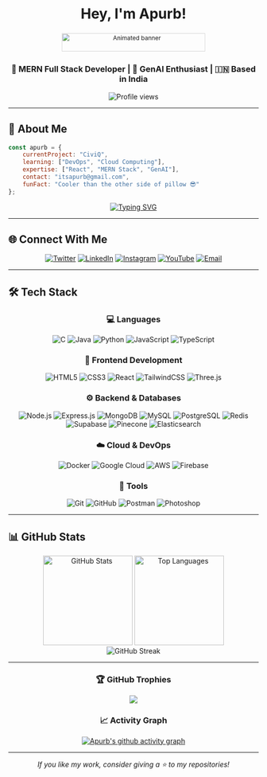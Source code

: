<div align="center">

# Hey, I'm Apurb!

<div style="max-width:340px;aspect-ratio:16/2;margin:0 auto;overflow:hidden;border-radius:8px;">
  <img
    src="https://payload-cms.code-b.dev/media/Difference%20between%20a%20Full%20Stack%20Developer%20and%20a%20Software%20Engineer-7.gif"
    alt="Animated banner"
    title="Project demo"
    style="width:100%;height:100%;object-fit:cover;display:block;transform:scale(0.85);transform-origin:center;"
  />
</div>

### 🚀 MERN Full Stack Developer | 🤖 GenAI Enthusiast | 🇮🇳 Based in India

<img src="https://komarev.com/ghpvc/?username=apurb2509&label=Profile%20views&color=0e75b6&style=flat" alt="Profile views"/>

</div>

---

## 💫 About Me

```javascript
const apurb = {
    currentProject: "CiviQ",
    learning: ["DevOps", "Cloud Computing"],
    expertise: ["React", "MERN Stack", "GenAI"],
    contact: "itsapurb@gmail.com",
    funFact: "Cooler than the other side of pillow 😎"
};
```

<div align="center">

[![Typing SVG](https://readme-typing-svg.herokuapp.com?font=Fira+Code&weight=600&size=28&pause=1000&color=00D9FF&center=true&vCenter=true&random=false&width=600&lines=DSA+Enthusiast;MERN+Stack+Developer;GenAI+and+RAG+Systems;Problem+Solver;Always+Learning+%F0%9F%9A%80)](https://git.io/typing-svg)

</div>

---

## 🌐 Connect With Me

<div align="center">

[![Twitter](https://img.shields.io/badge/Twitter-1DA1F2?style=for-the-badge&logo=twitter&logoColor=white)](https://twitter.com/4purb)
[![LinkedIn](https://img.shields.io/badge/LinkedIn-0077B5?style=for-the-badge&logo=linkedin&logoColor=white)](https://linkedin.com/in/apurbsusobhitbaba)
[![Instagram](https://img.shields.io/badge/Instagram-E4405F?style=for-the-badge&logo=instagram&logoColor=white)](https://instagram.com/itsapurb)
[![YouTube](https://img.shields.io/badge/YouTube-FF0000?style=for-the-badge&logo=youtube&logoColor=white)](https://www.youtube.com/@apurbsusobhitbaba8341)
[![Email](https://img.shields.io/badge/Email-D14836?style=for-the-badge&logo=gmail&logoColor=white)](mailto:itsapurb@gmail.com)

</div>

---

## 🛠️ Tech Stack

<div align="center">

### 💻 Languages
![C](https://img.shields.io/badge/C-00599C?style=for-the-badge&logo=c&logoColor=white)
![Java](https://img.shields.io/badge/Java-ED8B00?style=for-the-badge&logo=openjdk&logoColor=white)
![Python](https://img.shields.io/badge/Python-3776AB?style=for-the-badge&logo=python&logoColor=white)
![JavaScript](https://img.shields.io/badge/JavaScript-F7DF1E?style=for-the-badge&logo=javascript&logoColor=black)
![TypeScript](https://img.shields.io/badge/TypeScript-007ACC?style=for-the-badge&logo=typescript&logoColor=white)

### 🎨 Frontend Development
![HTML5](https://img.shields.io/badge/HTML5-E34F26?style=for-the-badge&logo=html5&logoColor=white)
![CSS3](https://img.shields.io/badge/CSS3-1572B6?style=for-the-badge&logo=css3&logoColor=white)
![React](https://img.shields.io/badge/React-20232A?style=for-the-badge&logo=react&logoColor=61DAFB)
![TailwindCSS](https://img.shields.io/badge/Tailwind_CSS-38B2AC?style=for-the-badge&logo=tailwind-css&logoColor=white)
![Three.js](https://img.shields.io/badge/Three.js-000000?style=for-the-badge&logo=three.js&logoColor=white)

### ⚙️ Backend & Databases
![Node.js](https://img.shields.io/badge/Node.js-43853D?style=for-the-badge&logo=node.js&logoColor=white)
![Express.js](https://img.shields.io/badge/Express.js-404D59?style=for-the-badge&logo=express&logoColor=white)
![MongoDB](https://img.shields.io/badge/MongoDB-4EA94B?style=for-the-badge&logo=mongodb&logoColor=white)
![MySQL](https://img.shields.io/badge/MySQL-00000F?style=for-the-badge&logo=mysql&logoColor=white)
![PostgreSQL](https://img.shields.io/badge/PostgreSQL-316192?style=for-the-badge&logo=postgresql&logoColor=white)
![Redis](https://img.shields.io/badge/Redis-DC382D?style=for-the-badge&logo=redis&logoColor=white)
![Supabase](https://img.shields.io/badge/Supabase-3ECF8E?style=for-the-badge&logo=supabase&logoColor=white)
![Pinecone](https://img.shields.io/badge/Pinecone-000000?style=for-the-badge&logo=pinecone&logoColor=white)
![Elasticsearch](https://img.shields.io/badge/Elasticsearch-005571?style=for-the-badge&logo=elasticsearch&logoColor=white)

### ☁️ Cloud & DevOps
![Docker](https://img.shields.io/badge/Docker-2496ED?style=for-the-badge&logo=docker&logoColor=white)
![Google Cloud](https://img.shields.io/badge/Google_Cloud-4285F4?style=for-the-badge&logo=google-cloud&logoColor=white)
![AWS](https://img.shields.io/badge/AWS-232F3E?style=for-the-badge&logo=amazon-aws&logoColor=white)
![Firebase](https://img.shields.io/badge/Firebase-FFCA28?style=for-the-badge&logo=firebase&logoColor=black)

### 🔧 Tools
![Git](https://img.shields.io/badge/Git-F05032?style=for-the-badge&logo=git&logoColor=white)
![GitHub](https://img.shields.io/badge/GitHub-100000?style=for-the-badge&logo=github&logoColor=white)
![Postman](https://img.shields.io/badge/Postman-FF6C37?style=for-the-badge&logo=postman&logoColor=white)
![Photoshop](https://img.shields.io/badge/Photoshop-31A8FF?style=for-the-badge&logo=adobe-photoshop&logoColor=white)

</div>

---

## 📊 GitHub Stats

<div align="center">
  <img src="https://github-readme-stats.vercel.app/api?username=apurb2509&show_icons=true&theme=tokyonight&hide_border=true&bg_color=0D1117" alt="GitHub Stats" height="180"/>
  <img src="https://github-readme-stats.vercel.app/api/top-langs?username=apurb2509&show_icons=true&theme=tokyonight&layout=compact&hide_border=true&bg_color=0D1117" alt="Top Languages" height="180"/>
</div>

<div align="center">
  <img src="https://github-readme-streak-stats.herokuapp.com/?user=apurb2509&theme=tokyonight&hide_border=true&background=0D1117" alt="GitHub Streak"/>
</div>

---

<div align="center">

### 🏆 GitHub Trophies
![](https://github-profile-trophy.vercel.app/?username=apurb2509&theme=tokyonight&no-frame=true&no-bg=true&column=7)

### 📈 Activity Graph
[![Apurb's github activity graph](https://github-readme-activity-graph.vercel.app/graph?username=apurb2509&theme=tokyo-night&hide_border=true&bg_color=0D1117)](https://github.com/apurb2509)

---

*If you like my work, consider giving a ⭐ to my repositories!*

</div>
